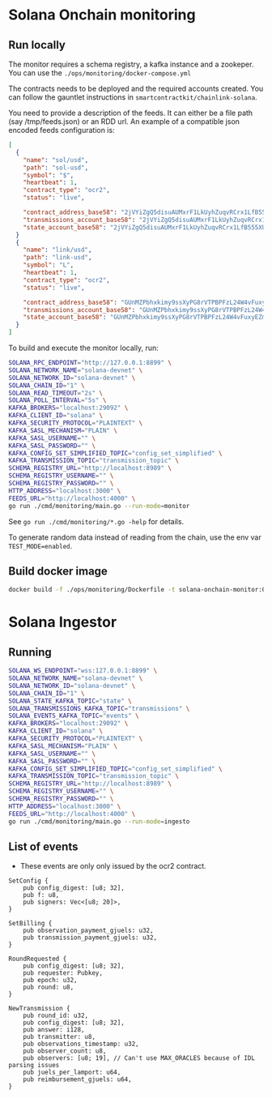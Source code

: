 # Solana Onchain monitoring


## Run locally

The monitor requires a schema registry, a kafka instance and a zookeper.
You can use the `./ops/monitoring/docker-compose.yml`

The contracts needs to be deployed and the required accounts created.
You can follow the gauntlet instructions in `smartcontractkit/chainlink-solana`.

You need to provide a description of the feeds. It can either be a file path (say /tmp/feeds.json) or an RDD url.
An example of a compatible json encoded feeds configuration is:
```json
[
  {
    "name": "sol/usd",
    "path": "sol-usd",
    "symbol": "$",
    "heartbeat": 1,
    "contract_type": "ocr2",
    "status": "live",

    "contract_address_base58": "2jVYiZgQ5disuAUMxrF1LkUyhZuqvRCrx1LfB555XUUv",
    "transmissions_account_base58": "2jVYiZgQ5disuAUMxrF1LkUyhZuqvRCrx1LfB555XUUv",
    "state_account_base58": "2jVYiZgQ5disuAUMxrF1LkUyhZuqvRCrx1LfB555XUUv",
  }
  {
    "name": "link/usd",
    "path": "link-usd",
    "symbol": "L",
    "heartbeat": 1,
    "contract_type": "ocr2",
    "status": "live",

    "contract_address_base58": "GUnMZPbhxkimy9ssXyPG8rVTPBPFzL24W4vFuxyEZm66",
    "transmissions_account_base58": "GUnMZPbhxkimy9ssXyPG8rVTPBPFzL24W4vFuxyEZm66",
    "state_account_base58": "GUnMZPbhxkimy9ssXyPG8rVTPBPFzL24W4vFuxyEZm66",
  }
]
```

To build and execute the monitor locally, run:

```bash
SOLANA_RPC_ENDPOINT="http://127.0.0.1:8899" \
SOLANA_NETWORK_NAME="solana-devnet" \
SOLANA_NETWORK_ID="solana-devnet" \
SOLANA_CHAIN_ID="1" \
SOLANA_READ_TIMEOUT="2s" \
SOLANA_POLL_INTERVAL="5s" \
KAFKA_BROKERS="localhost:29092" \
KAFKA_CLIENT_ID="solana" \
KAFKA_SECURITY_PROTOCOL="PLAINTEXT" \
KAFKA_SASL_MECHANISM="PLAIN" \
KAFKA_SASL_USERNAME="" \
KAFKA_SASL_PASSWORD="" \
KAFKA_CONFIG_SET_SIMPLIFIED_TOPIC="config_set_simplified" \
KAFKA_TRANSMISSION_TOPIC="transmission_topic" \
SCHEMA_REGISTRY_URL="http://localhost:8989" \
SCHEMA_REGISTRY_USERNAME="" \
SCHEMA_REGISTRY_PASSWORD="" \
HTTP_ADDRESS="localhost:3000" \
FEEDS_URL="http://localhost:4000" \
go run ./cmd/monitoring/main.go --run-mode=monitor
```

See `go run ./cmd/monitoring/*.go -help` for details.

To generate random data instead of reading from the chain, use the env var `TEST_MODE=enabled`.

## Build docker image

```bash
docker build -f ./ops/monitoring/Dockerfile -t solana-onchain-monitor:0.1.0 .
```

# Solana Ingestor

## Running

```bash
SOLANA_WS_ENDPOINT="wss:127.0.0.1:8899" \
SOLANA_NETWORK_NAME="solana-devnet" \
SOLANA_NETWORK_ID="solana-devnet" \
SOLANA_CHAIN_ID="1" \
SOLANA_STATE_KAFKA_TOPIC="state" \
SOLANA_TRANSMISSIONS_KAFKA_TOPIC="transmissions" \
SOLANA_EVENTS_KAFKA_TOPIC="events" \
KAFKA_BROKERS="localhost:29092" \
KAFKA_CLIENT_ID="solana" \
KAFKA_SECURITY_PROTOCOL="PLAINTEXT" \
KAFKA_SASL_MECHANISM="PLAIN" \
KAFKA_SASL_USERNAME="" \
KAFKA_SASL_PASSWORD="" \
KAFKA_CONFIG_SET_SIMPLIFIED_TOPIC="config_set_simplified" \
KAFKA_TRANSMISSION_TOPIC="transmission_topic" \
SCHEMA_REGISTRY_URL="http://localhost:8989" \
SCHEMA_REGISTRY_USERNAME="" \
SCHEMA_REGISTRY_PASSWORD="" \
HTTP_ADDRESS="localhost:3000" \
FEEDS_URL="http://localhost:4000" \
go run ./cmd/monitoring/main.go --run-mode=ingesto
```

## List of events
- These events are only only issued by the ocr2 contract.

```
SetConfig {
    pub config_digest: [u8; 32],
    pub f: u8,
    pub signers: Vec<[u8; 20]>,
}

SetBilling {
    pub observation_payment_gjuels: u32,
    pub transmission_payment_gjuels: u32,
}

RoundRequested {
    pub config_digest: [u8; 32],
    pub requester: Pubkey,
    pub epoch: u32,
    pub round: u8,
}

NewTransmission {
    pub round_id: u32,
    pub config_digest: [u8; 32],
    pub answer: i128,
    pub transmitter: u8,
    pub observations_timestamp: u32,
    pub observer_count: u8,
    pub observers: [u8; 19], // Can't use MAX_ORACLES because of IDL parsing issues
    pub juels_per_lamport: u64,
    pub reimbursement_gjuels: u64,
}
```
